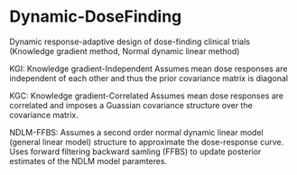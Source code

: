 # Dynamic-DoseFinding
Dynamic response-adaptive design of dose-finding clinical trials (Knowledge gradient method, Normal dynamic linear method)

KGI: Knowledge gradient-Independent
Assumes mean dose responses are independent of each other and thus the prior covariance matrix is diagonal

KGC: Knowledge gradient-Correlated
Assumes mean dose responses are correlated and imposes a Guassian covariance structure over the covariance matrix.

NDLM-FFBS:
Assumes a second order normal dynamic linear model (general linear model) structure to approximate the dose-response curve. Uses
forward filtering backward samling (FFBS) to update posterior estimates of the NDLM model paramteres.
